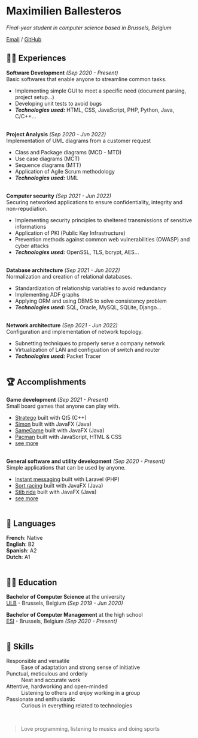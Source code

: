 # Maximilien Ballesteros

_Final-year student in computer science based in Brussels, Belgium_ <br>

[Email](mailto:maxou.info@gmail.com) / [GitHub](https://github.com/Patacode/)

## 👨‍💻 Experiences

**Software Development** _(Sep 2020 - Present)_ <br>
Basic softwares that enable anyone to streamline common tasks.
  - Implementing simple GUI to meet a specific need (document parsing, project setup...)
  - Developing unit tests to avoid bugs
  - **_Technologies used:_** HTML, CSS, JavaScript, PHP, Python, Java, C/C++...
<br><br>

**Project Analysis** _(Sep 2020 - Jun 2022)_ <br>
Implementation of UML diagrams from a customer request
  - Class and Package diagrams (MCD - MTD)
  - Use case diagrams (MCT)
  - Sequence diagrams (MTT)
  - Application of Agile Scrum methodology
  - **_Technologies used:_** UML
<br><br>

**Computer security** _(Sep 2021 - Jun 2022)_ <br>
Securing networked applications to ensure confidentiality, integrity and non-repudiation.
  - Implementing security principles to sheltered transmissions of sensitive informations
  - Application of PKI (Public Key Infrastructure)
  - Prevention methods against common web vulnerabilities (OWASP) and cyber attacks
  - **_Technologies used:_** OpenSSL, TLS, bcrypt, AES...
<br><br>

**Database architecture** _(Sep 2021 - Jun 2022)_ <br>
Normalization and creation of relational databases.
  - Standardization of relationship variables to avoid redundancy
  - Implementing ADF graphs
  - Applying ORM and using DBMS to solve consistency problem
  - **_Technologies used:_** SQL, Oracle, MySQL, SQLite, Django...
<br><br>

**Network architecture** _(Sep 2021 - Jun 2022)_ <br>
Configuration and implementation of network topology.
  - Subnetting techniques to properly serve a company network
  - Virtualization of LAN and configuation of switch and router
  - **_Technologies used:_** Packet Tracer
<br><br>

## 🏆 Accomplishments

**Game development** _(Sep 2021 - Present)_ <br>
Small board games that anyone can play with.
  - [Stratego](https://github.com/Patacode/stratego) built with Qt5 (C++)
  - [Simon](https://github.com/Patacode/simon) built with JavaFX (Java)
  - [SameGame](https://github.com/Patacode/same-game) built with JavaFX (Java)
  - [Pacman](https://github.com/Patacode/pacman) built with JavaScript, HTML & CSS
  - [see more](https://github.com/Patacode?tab=repositories)
<br><br>

**General software and utility development** _(Sep 2020 - Present)_ <br>
Simple applications that can be used by anyone.
  - [Instant messaging](https://github.com/Patacode/instant-messaging) built with Laravel (PHP)
  - [Sort racing](https://github.com/Patacode/sorting-race) built with JavaFX (Java)
  - [Stib ride](https://github.com/Patacode/stib-ride) built with JavaFX (Java)
  - [see more](https://github.com/Patacode?tab=repositories)
<br><br>

## 💬 Languages

**French**: Native <br>
**English**: B2 <br>
**Spanish**: A2 <br>
**Dutch**: A1
<br><br>

## 👨‍🎓 Education

**Bachelor of Computer Science** at the university<br>
[ULB](https://www.ulb.be/) - Brussels, Belgium _(Sep 2019 - Jun 2020)_ <br>

**Bachelor of Computer Management** at the high school<br>
[ESI](https://www.he2b.be/campus-esi/) - Brussels, Belgium _(Sep 2020 - Present)_
<br><br>

## 🎯 Skills

<dl>
  <dt>Responsible and versatile</dt>
  <dd>Ease of adaptation and strong sense of initiative</dd>
  
  <dt>Punctual, meticulous and orderly</dt>
  <dd>Neat and accurate work</dd>
  
  <dt>Attentive, hardworking and open-minded</dt>
  <dd>Listening to others and enjoy working in a group</dd>
  
  <dt>Passionate and enthusiastic</dt>
  <dd>Curious in everything related to technologies</dd>
</dl> <br>

> Love programming, listening to musics and doing sports
